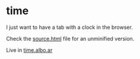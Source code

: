 # time

I just want to have a tab with a clock in the browser.

Check the [source.html](source.html) file for an unminified version.

Live in [time.albo.ar](https://time.albo.ar)

